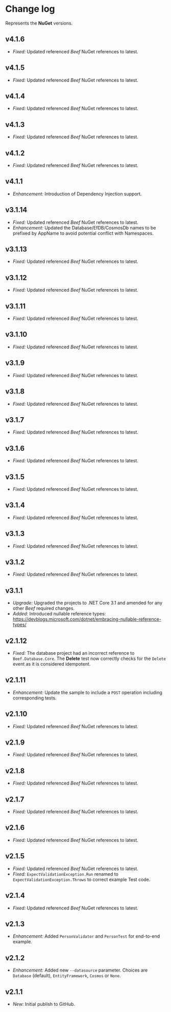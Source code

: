 ﻿# Change log

Represents the **NuGet** versions.

## v4.1.6
- *Fixed:* Updated referenced *Beef* NuGet references to latest.

## v4.1.5
- *Fixed:* Updated referenced *Beef* NuGet references to latest.

## v4.1.4
- *Fixed:* Updated referenced *Beef* NuGet references to latest.

## v4.1.3
- *Fixed:* Updated referenced *Beef* NuGet references to latest.

## v4.1.2
- *Fixed:* Updated referenced *Beef* NuGet references to latest.

## v4.1.1
- *Enhancement:* Introduction of Dependency Injection support.

## v3.1.14
- *Fixed:* Updated referenced *Beef* NuGet references to latest.
- *Enhancement:* Updated the Database/EfDB/CosmosDb names to be prefixed by AppName to avoid potential conflict with Namespaces.

## v3.1.13
- *Fixed:* Updated referenced *Beef* NuGet references to latest.

## v3.1.12
- *Fixed:* Updated referenced *Beef* NuGet references to latest.

## v3.1.11
- *Fixed:* Updated referenced *Beef* NuGet references to latest.

## v3.1.10
- *Fixed:* Updated referenced *Beef* NuGet references to latest.

## v3.1.9
- *Fixed:* Updated referenced *Beef* NuGet references to latest.

## v3.1.8
- *Fixed:* Updated referenced *Beef* NuGet references to latest.

## v3.1.7
- *Fixed:* Updated referenced *Beef* NuGet references to latest.

## v3.1.6
- *Fixed:* Updated referenced *Beef* NuGet references to latest.

## v3.1.5
- *Fixed:* Updated referenced *Beef* NuGet references to latest.

## v3.1.4
- *Fixed:* Updated referenced *Beef* NuGet references to latest.

## v3.1.3
- *Fixed:* Updated referenced *Beef* NuGet references to latest.

## v3.1.2
- *Fixed:* Updated referenced *Beef* NuGet references to latest.

## v3.1.1
- *Upgrade:* Upgraded the projects to .NET Core 3.1 and amended for any other _Beef_ required changes.
- *Added:* Introduced nullable reference types: https://devblogs.microsoft.com/dotnet/embracing-nullable-reference-types/

## v2.1.12
- *Fixed:* The database project had an incorrect reference to `Beef.Database.Core`. The **Delete** test now correctly checks for the `Delete` event as it is considered idempotent.

## v2.1.11
- *Enhancement:* Update the sample to include a `POST` operation including corresponding tests.

## v2.1.10
- *Fixed:* Updated referenced *Beef* NuGet references to latest.

## v2.1.9
- *Fixed:* Updated referenced *Beef* NuGet references to latest.

## v2.1.8
- *Fixed:* Updated referenced *Beef* NuGet references to latest.

## v2.1.7
- *Fixed:* Updated referenced *Beef* NuGet references to latest.

## v2.1.6
- *Fixed:* Updated referenced *Beef* NuGet references to latest.

## v2.1.5
- *Fixed:* Updated referenced *Beef* NuGet references to latest.
- *Fixed:* `ExpectValidationException.Run` renamed to `ExpectValidationException.Throws` to correct example Test code.

## v2.1.4
- *Fixed:* Updated referenced *Beef* NuGet references to latest.

## v2.1.3
- *Enhancement:* Added `PersonValidator` and `PersonTest` for end-to-end example.

## v2.1.2
- *Enhancement:* Added new `--datasource` parameter. Choices are `Database` (default), `EntityFramework`, `Cosmos` or `None`.

## v2.1.1
- *New:* Initial publish to GitHub.